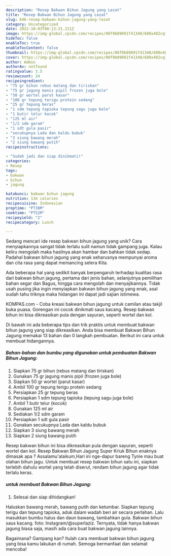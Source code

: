 ```yaml
---
description: "Resep Bakwan Bihun Jagung yang Lezat"
title: "Resep Bakwan Bihun Jagung yang Lezat"
slug: 646-resep-bakwan-bihun-jagung-yang-lezat
category: Uncategorized
date: 2022-10-03T00:13:21.211Z
image: https://img-global.cpcdn.com/recipes/08f0b89891f41340/680x482cq70/bakwan-bihun-jagung-foto-resep-utama.jpg
hideToc: false
enableToc: true
enableTocContent: false
thumbnail: https://img-global.cpcdn.com/recipes/08f0b89891f41340/680x482cq70/bakwan-bihun-jagung-foto-resep-utama.jpg
cover: https://img-global.cpcdn.com/recipes/08f0b89891f41340/680x482cq70/bakwan-bihun-jagung-foto-resep-utama.jpg
author: Admin
authorAv: notfound
ratingvalue: 3.5
reviewcount: 24
recipeingredient:
- "75 gr bihun rebus matang dan tiriskan"
- "75 gr jagung manis pipil frozen juga bole"
- "50 gr wortel parut kasar"
- "100 gr tepung terigu protein sedang"
- "25 gr tepung beras"
- "1 sdm tepung tapioka tepung sagu juga bole"
- "1 butir telur kocok"
- "125 ml air"
- "1/2 sdm garam"
- "1 sdt gula pasir"
- "secukupnya Lada dan kaldu bubuk"
- "3 siung bawang merah"
- "2 siung bawang putih"
recipeinstructions:

- "Sudah jadi dan siap dinikmati!"
categories:
- Resep
tags:
- bakwan
- bihun
- jagung

katakunci: bakwan bihun jagung 
nutrition: 134 calories
recipecuisine: Indonesian
preptime: "PT38M"
cooktime: "PT52M"
recipeyield: "2"
recipecategory: Lunch

---
```





Sedang mencari ide resep bakwan bihun jagung yang unik? Cara menyiapkannya sangat tidak terlalu sulit namun tidak gampang juga. Kalau keliru mengolah maka hasilnya akan hambar dan bahkan tidak sedap. Padahal bakwan bihun jagung yang enak seharusnya mempunyai aroma dan cita rasa yang dapat memancing selera Kita.





Ada beberapa hal yang sedikit banyak berpengaruh terhadap kualitas rasa dari bakwan bihun jagung, pertama dari jenis bahan, selanjutnya pemilihan bahan segar dan Bagus, hingga cara mengolah dan menyajikannya. Tidak usah pusing jika ingin menyiapkan bakwan bihun jagung yang enak,      asal sudah tahu triknya maka hidangan ini dapat jadi sajian istimewa.














KOMPAS.com - Coba kreasi bakwan bihun jagung untuk camilan atau takjil buka puasa. Gorengan ini cocok dinikmati saus kacang. Resep bakwan bihun ini bisa dikreasikan pula dengan sayuran, seperti wortel dan kol.






Di bawah ini ada beberapa tips dan trik praktis untuk membuat bakwan bihun jagung yang siap dikreasikan. Anda bisa membuat Bakwan Bihun Jagung memakai 13 bahan dan 0 langkah pembuatan. Berikut ini cara untuk membuat hidangannya.

<!--inarticleads1-->

##### Bahan-bahan dan bumbu yang digunakan untuk pembuatan Bakwan Bihun Jagung:

1. Siapkan 75 gr bihun (rebus matang dan tiriskan)
1. Gunakan 75 gr jagung manis pipil (frozen juga bole)
1. Siapkan 50 gr wortel (parut kasar)
1. Ambil 100 gr tepung terigu protein sedang
1. Persiapkan 25 gr tepung beras
1. Persiapkan 1 sdm tepung tapioka (tepung sagu juga bole)
1. Ambil 1 butir telur (kocok)
1. Gunakan 125 ml air
1. Sediakan 1/2 sdm garam
1. Persiapkan 1 sdt gula pasir
1. Gunakan secukupnya Lada dan kaldu bubuk
1. Siapkan 3 siung bawang merah
1. Siapkan 2 siung bawang putih


Resep bakwan bihun ini bisa dikreasikan pula dengan sayuran, seperti wortel dan kol. Resep Bakwan Bihun Jagung Super Kriuk Bihun enaknya dimasak apa ? Assalamu&#39;alaikum,Hari ini nge-dapur bareng Tynie mau buat olahan bihun jagu. Untuk membuat resep bakwan bihun satu ini, siapkan terlebih dahulu wortel yang telah diserut, rendam bihun jagung agar tidak terlalu keras. 

<!--inarticleads2-->

#####  untuk membuat Bakwan Bihun Jagung:


1. Selesai dan siap dihidangkan!

Haluskan bawang merah, bawang putih dan ketumbar. Siapkan tepung terigu dan tepung tapioka, aduk dalam wadah beri air secara perlahan. Lalu masukkan bumbu halus dan daun bawang, tambahkan gula. Bakwan bihun saus kacang. foto: Instagram/@superlaziz. Ternyata, tidak hanya bakwan jagung biasa saja, masih ada cara buat bakwan jagung lainnya. 

Bagaimana? Gampang kan? Itulah cara membuat bakwan bihun jagung yang bisa kamu lakukan di rumah. Semoga bermanfaat dan selamat mencoba!
